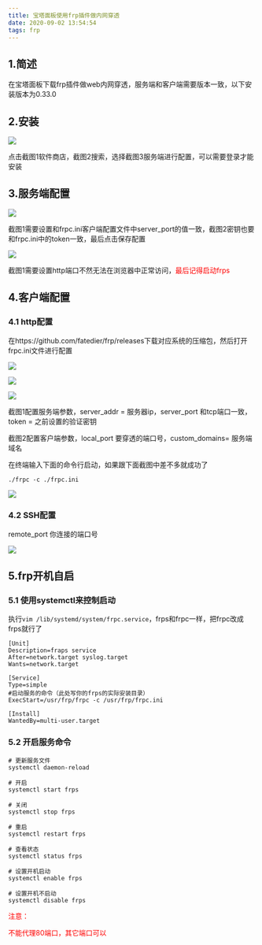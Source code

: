 ```yaml
---
title: 宝塔面板使用frp插件做内网穿透
date: 2020-09-02 13:54:54
tags: frp
---
```


## 1.简述

在宝塔面板下载frp插件做web内网穿透，服务端和客户端需要版本一致，以下安装版本为0.33.0

## 2.安装

![](https://19-blog.oss-cn-shenzhen.aliyuncs.com/f0Yl6Y7fYF.png)

点击截图1软件商店，截图2搜索，选择截图3服务端进行配置，可以需要登录才能安装

## 3.服务端配置

![](https://19-blog.oss-cn-shenzhen.aliyuncs.com/2CmDYrr8Cm.png)

截图1需要设置和frpc.ini客户端配置文件中server_port的值一致，截图2密钥也要和frpc.ini中的token一致，最后点击保存配置

![](https://19-blog.oss-cn-shenzhen.aliyuncs.com/image-20200702144713181.png)

截图1需要设置http端口不然无法在浏览器中正常访问，<font color='red'>最后记得启动frps</font>

## 4.客户端配置

### 4.1 http配置

在https://github.com/fatedier/frp/releases下载对应系统的压缩包，然后打开frpc.ini文件进行配置

![](https://19-blog.oss-cn-shenzhen.aliyuncs.com/image-20200702145702417.png)

![](https://19-blog.oss-cn-shenzhen.aliyuncs.com/image-20200702145910158.png)

![](https://19-blog.oss-cn-shenzhen.aliyuncs.com/image-20200702150457574.png)

截图1配置服务端参数，server_addr = 服务器ip，server_port 和tcp端口一致，token = 之前设置的验证密钥

截图2配置客户端参数，local_port 要穿透的端口号，custom_domains= 服务端域名

在终端输入下面的命令行启动，如果跟下面截图中差不多就成功了

```shell
./frpc -c ./frpc.ini
```

![](https://19-blog.oss-cn-shenzhen.aliyuncs.com/image-20200702151827377.png)

### 4.2 SSH配置

remote_port 你连接的端口号

![](https://19-blog.oss-cn-shenzhen.aliyuncs.com/20200902135149.png)

## 5.frp开机自启

### 5.1 使用systemctl来控制启动

执行`vim /lib/systemd/system/frpc.service`，frps和frpc一样，把frpc改成frps就行了

```shell
[Unit]
Description=fraps service
After=network.target syslog.target
Wants=network.target

[Service]
Type=simple
#启动服务的命令（此处写你的frps的实际安装目录）
ExecStart=/usr/frp/frpc -c /usr/frp/frpc.ini

[Install]
WantedBy=multi-user.target
```
### 5.2 开启服务命令
```shell
# 更新服务文件
systemctl daemon-reload

# 开启
systemctl start frps

# 关闭
systemctl stop frps

# 重启
systemctl restart frps

# 查看状态
systemctl status frps

# 设置开机启动
systemctl enable frps

# 设置开机不启动
systemctl disable frps
```



<font color='red'>注意：</font>

<font color='red'>不能代理80端口，其它端口可以</font>